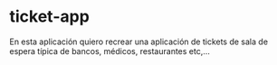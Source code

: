 # ticket-app
En esta aplicación quiero recrear una aplicación de tickets de sala de espera típica de bancos, médicos, restaurantes etc,...
